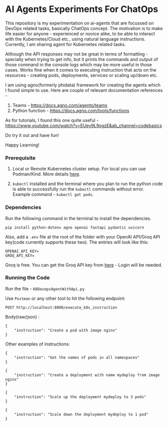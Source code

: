 # AI Agents Experiments For ChatOps

This repository is my experimentation on ai-agents that are focussed on DevOps related tasks, basically ChatOps concept.
The motivation is to make life easier for anyone - experienced or novice alike, to be able to interact with the 
Kubernetes/Cloud etc., using natural language instructions. Currently, I am sharing agent for Kubernetes related tasks.

Although the API responses may not be great in terms of formatting - specially when trying to get info, but it prints the
commands and output of those command in the console logs which may be more useful in those cases. Works fine when it 
comes to executing instruction that acts on the resources - creating pods, deployments, services or scaling up/down etc.

I am using agno(formerly phidata) framework for creating the agents which I found simple to use. Here are couple of
relevant documentation references -
1. Teams - https://docs.agno.com/agents/teams
2. Python function - https://docs.agno.com/tools/functions

As for tutorials, I found this one quite useful - https://www.youtube.com/watch?v=EUey9L9sgzE&ab_channel=codebasics

Do try it out and have fun!

Happy Learning!


### Prerequisite

1. Local or Remote Kubernetes cluster setup. For local you can use Podman/Kind. More details [here](https://podman-desktop.io/blog/running-a-local-kubernetes-cluster-with-podman-desktop).

2. `kubectl` installed and the terminal where you plan to run the python code is able to successfully run the `kubectl` commands without error. Example command - `kubectl get pods`.

### Dependencies

Run the following command in the terminal to install the dependencies.
```
pip install python-dotenv agno openai fastapi pydantic uvicorn
```

Also, add a `.env` file at the root of the folder with your OpenAI API/Groq API key(code currently supports these two). The entries will look like this:

```
OPENAI_API_KEY=
GROQ_API_KEY=
```

Groq is free. You can get the Groq API key from [here](https://console.groq.com/keys) - Login will be needed.

### Running the Code

Run the file - `K8DevopsAgentWithApi.py`

Use `Postman` or any other tool to hit the following endpoint:

```
POST http://localhost:8000/execute_k8s_instruction
```
Body(raw/json) :
```
{
    "instruction": "Create a pod with image nginx"
}
```

Other examples of instructions:

```
{
    "instruction": "Get the names of pods in all namespaces"
}
```
```
{
    "instruction": "Create a deployment with name mydeploy from image nginx"
}
```
```
{
    "instruction": "Scale up the deployment mydeploy to 3 pods"
}
```
```
{
    "instruction": "Scale down the deployment mydeploy to 1 pod"
}
```

